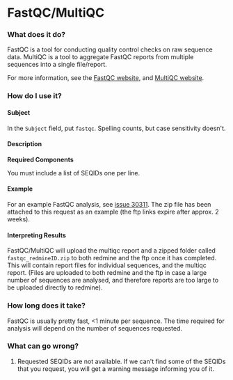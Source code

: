 # FastQC/MultiQC

### What does it do?

FastQC is a tool for conducting quality control checks on raw sequence data. MultiQC is a tool to aggregate FastQC reports from multiple sequences into a single file/report.

For more information, see the [FastQC website](https://www.bioinformatics.babraham.ac.uk/projects/fastqc/), and [MultiQC website](https://multiqc.info/).

### How do I use it?

#### Subject

In the `Subject` field, put `fastqc`. Spelling counts, but case sensitivity doesn't.

#### Description

**Required Components**

You must include a list of SEQIDs one per line.


#### Example

For an example FastQC analysis, see [issue 30311](https://redmine.biodiversity.agr.gc.ca/issues/30311). The zip file has been attached to this request as an example (the ftp links expire after approx. 2 weeks).

#### Interpreting Results

FastQC/MultiQC will upload the multiqc report and a zipped folder called `fastqc_redmineID.zip` to both redmine and the ftp once it has completed. This will contain report files for individual sequences, and the multiqc report. (Files are uploaded to both redmine and the ftp in case a large number of sequences are analysed, and therefore reports are too large to be uploaded directly to redmine).

### How long does it take?

FastQC is usually pretty fast, <1 minute per sequence. The time required for analysis will depend on the number of sequences requested.

### What can go wrong?

1) Requested SEQIDs are not available. If we can't find some of the SEQIDs that you request, you will get a warning message informing you of it.


